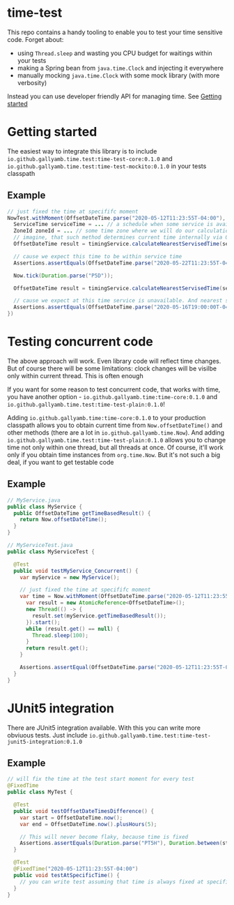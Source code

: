 # time-test
This repo contains a handy tooling to enable you to test your time sensitive code. Forget about:
- using `Thread.sleep` and wasting you CPU budget for waitings within your tests
- making a Spring bean from `java.time.Clock` and injecting it everywhere
- manually mocking `java.time.Clock` with some mock library (with more verbosity)

Instead you can use developer friendly API for managing time. See [Getting started](https://github.com/gallyamb/time-test/edit/main/README.md#getting-started)

# Getting started
The easiest way to integrate this library is to include `io.github.gallyamb.time.test:time-test-core:0.1.0`
and `io.github.gallyamb.time.test:time-test-mockito:0.1.0` in your tests classpath

## Example

```java
// just fixed the time at specififc moment
NowTest.withMoment(OffsetDateTime.parse("2020-05-12T11:23:55T-04:00"), () -> {
  ServiceTime serviceTime = ... // a schedule when some service is available
  ZoneId zoneId = ... // some time zone where we will do our calculations
  // imagine, that such method determines current time internally via OffsetDateTime.now()
  OffsetDateTime result = timingService.calculateNearestServisedTime(serviceTime, zoneId);

  // cause we expect this time to be within service time
  Assertions.assertEquals(OffsetDateTime.parse("2020-05-22T11:23:55T-04:00"), result);

  Now.tick(Duration.parse("P5D"));

  OffsetDateTime result = timingService.calculateNearestServisedTime(serviceTime, zoneId);

  // cause we expect at this time service is unavailable. And nearest service time was at 19:00 of previous day
  Assertions.assertEquals(OffsetDateTime.parse("2020-05-16T19:00:00T-04:00"), result);
})
```

# Testing concurrent code

The above approach will work. Even library code will reflect time changes. But of course there will be some limitations:
clock changes will be visilbe only within current thread. This is often enough

If you want for some reason to test concurrent code, that works with time, you have another
option - `io.github.gallyamb.time:time-core:0.1.0` and `io.github.gallyamb.time.test:time-test-plain:0.1.0`!

Adding `io.github.gallyamb.time:time-core:0.1.0` to your production classpath allows you to obtain current time
from `Now.offsetDateTime()` and other methods (there are a lot in `io.github.gallyamb.time.Now`). And
adding `io.github.gallyamb.time.test:time-test-plain:0.1.0` allows you to change time not only within one thread, but
all threads at once. Of course, it'll work only if you obtain time instances from `org.time.Now`. But it's not such a
big deal, if you want to get testable code

## Example

```java
// MyService.java
public class MyService {
  public OffsetDateTime getTimeBasedResult() {
    return Now.offsetDateTime();
  }
}

// MyServiceTest.java
public class MyServiceTest {

  @Test
  public void testMyService_Concurrent() {
    var myService = new MyService();

    // just fixed the time at specififc moment
    var time = Now.withMoment(OffsetDateTime.parse("2020-05-12T11:23:55T-04:00"), () -> {
      var result = new AtomicReference<OffsetDateTime>();
      new Thread(() -> {
        result.set(myService.getTimeBasedResult());
      }).start();
      while (result.get() == null) {
        Thread.sleep(100);
      }
      return result.get();
    }

    Assertions.assertEqual(OffsetDateTime.parse("2020-05-12T11:23:55T-04:00"), time)
  }
}
```

# JUnit5 integration

There are JUnit5 integration available. With this you can write more obviuous tests. Just
include `io.github.gallyamb.time.test:time-test-junit5-integration:0.1.0`

## Example

```java
// will fix the time at the test start moment for every test
@FixedTime
public class MyTest {

  @Test
  public void testOffsetDateTimesDifference() {
    var start = OffsetDateTime.now();
    var end = OffsetDateTime.now().plusHours(5);

    // This will never become flaky, because time is fixed
    Assertions.assertEquals(Duration.parse("PT5H"), Duration.between(start, end));
  }

  @Test
  @FixedTime("2020-05-12T11:23:55T-04:00")
  public void testAtSpecificTime() {
    // you can write test assuming that time is always fixed at specific moment
  }
}
```
